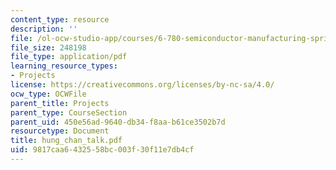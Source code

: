 ```yaml
---
content_type: resource
description: ''
file: /ol-ocw-studio-app/courses/6-780-semiconductor-manufacturing-spring-2003/9817caa6432558bc003f30f11e7db4cf_hung_chan_talk.pdf
file_size: 248198
file_type: application/pdf
learning_resource_types:
- Projects
license: https://creativecommons.org/licenses/by-nc-sa/4.0/
ocw_type: OCWFile
parent_title: Projects
parent_type: CourseSection
parent_uid: 450e56ad-9640-db34-f8aa-b61ce3502b7d
resourcetype: Document
title: hung_chan_talk.pdf
uid: 9817caa6-4325-58bc-003f-30f11e7db4cf
---
```

